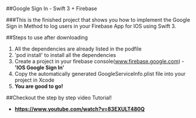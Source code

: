 ##Google Sign In - Swift 3 + Firebase

###This is the finished project that shows you how to implement the Google Sign in Method to log users in your Firebase App for IOS using Swift 3.

##Steps to use after downloading
1. All the dependencies are already listed in the podfile 
2. 'pod install' to install all the dependencies
3. Create a project in your firebase console(www.firebase.google.com) - **'IOS Google Sign In'**
4. Copy the automatically generated GoogleServiceInfo.plist file into your project in Xcode
5. **You are good to go!**


##Checkout the step by step video Tutorial!
- **https://www.youtube.com/watch?v=83EXULT480Q**
